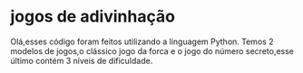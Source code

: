 # jogos de adivinhação

Olá,esses código foram feitos utilizando a linguagem Python. Temos 2 modelos de jogos,o clássico jogo da forca e o jogo do número secreto,esse último contém 3 níveis de dificuldade.
